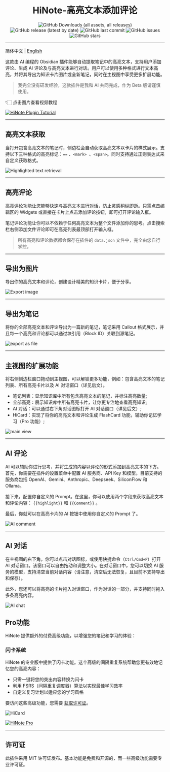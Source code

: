 <div align="center">
	<h1>HiNote-高亮文本添加评论</h1>
	<img src="https://img.shields.io/github/downloads/CatMuse/HiNote/total" alt="GitHub Downloads (all assets, all releases)" />
	<img src="https://img.shields.io/github/v/release/CatMuse/HiNote" alt="GitHub release (latest by date)" />
	<img src="https://img.shields.io/github/last-commit/CatMuse/HiNote" alt="GitHub last commit" />
	<img src="https://img.shields.io/github/issues/CatMuse/HiNote" alt="GitHub issues" />
	<img src="https://img.shields.io/github/stars/CatMuse/HiNote?style=social" alt="GitHub stars" />
</div>

---

简体中文 | [English](./README.md)

这款由 AI 编程的 Obsidian 插件能够自动提取笔记中的高亮文本，支持用户添加评论、生成 AI 评论及与高亮文本进行对话。用户可以使用多种格式进行文本高亮，并将其导出为知识卡片图片或全新笔记，同时在主视图中享受更多扩展功能。

>  我完全没有研发经验，这款插件是我和 AI 共同完成，作为 Beta 版请谨慎使用。

👇🏻 点击图片查看视频教程

[![HiNote Plugin Tutorial](https://img.youtube.com/vi/c1mxMGi1ZEk/maxresdefault.jpg)](https://www.youtube.com/watch?v=c1mxMGi1ZEk)

---
## 高亮文本获取

当打开包含高亮文本的笔记时，侧边栏会自动获取高亮文本以卡片的样式展示。支持以下三种格式的高亮标记：`==` 、`<mark> `、`<span>`。同时支持通过正则表达式来自定义获取格式。

![Highlighted text retrieval](./doc/highlighted-text-retrieval.jpg)

---
## 高亮评论

高亮评论功能让您能够快速与高亮文本进行对话，防止灵感稍纵即逝。只需点击编辑区的 Widgets 或直接在卡片上点击添加评论按钮，即可打开评论输入框。

笔记评论功能让你可以不依赖于任何高亮文本为整个文件添加你的思考。点击搜索栏右侧添加文件评论即可在高亮列表最顶部打开输入框。

>  所有高亮和评论数据都会保存在插件的 `data.json` 文件中，完全由您自行掌控。

---

## 导出为图片

导出你的高亮文本和评论，创建设计精美的知识卡片，便于分享。

![Export image](./doc/export-image.jpg)

---

## 导出为笔记

将你的全部高亮文本和评论导出为一篇新的笔记，笔记采用 Callout 格式展示，并且每一个高亮和评论都可以通过块引用（Block ID）关联到源笔记。

![export as file](./doc/export-as-file.jpg)

---

## 主视图的扩展功能

将右侧侧边栏窗口拖动到主视图，可以解锁更多功能，例如：包含高亮文本的笔记列表、所有高亮卡片以及 AI 对话窗口（详见后文）。

- 笔记列表：显示知识库中所有包含高亮文本的笔记，并标注高亮数量;
- 全部高亮：展示知识库中所有高亮卡片，让你更专注地查看高亮知识;
- AI 对话：可以通过右下角对话图标打开 AI 对话窗口（详见后文）;
- HiCard：实现了将你的高亮文本和评论生成 FlashCard 功能，辅助你记忆学习（Pro 功能）;

![main view](./doc/main-view.jpg)

---

## AI 评论

AI 可以辅助你进行思考，并将生成的内容以评论的形式添加到高亮文本的下方。首先，你需要在插件的设置菜单中配置 AI 服务商、API Key 和模型。目前支持的服务商包括 OpenAI、Gemini、Anthropic、Deepseek、SiliconFlow 和 Ollama。

接下来，配置你自定义的 Prompt。在这里，你可以使用两个字段来获取高亮文本和评论内容： `{{highlight}}` 和 `{{Comment}}` 。

最后，你就可以在高亮卡片的 AI 按钮中使用你自定义的 Prompt 了。

![AI comment](./doc/ai-comment.jpg)

---

## AI  对话

在主视图的右下角，你可以点击对话图标，或使用快捷命令（`Ctrl/Cmd+P`）打开 AI 对话窗口。该窗口可以自由拖动和调整大小。在对话窗口中，您可以切换 AI 服务的模型，支持清空当前对话内容（请注意，清空后无法恢复，且目前不支持导出和保存）。

此外，您还可以将高亮的卡片拖入对话窗口，作为对话的一部分，并支持同时拖入多条高亮内容。

![AI chat](./doc/ai-chat.jpg)

## Pro功能

HiNote 提供额外的付费高级功能，以增强您的笔记和学习的体验：

### 闪卡系统

HiNote 的专业版中提供了闪卡功能。这个高级的间隔重复系统帮助您更有效地记忆您的高亮内容：

- 只需一键将您的突出内容转换为闪卡
- 利用 FSRS（间隔重复调度器）算法以实现最佳学习效率
- 自定义复习计划以适应您的学习风格

要访问这些高级功能，您需要 [获取许可证](https://hinote.vip)。

![HiCard](./doc/hi-card.jpg)

[![HiNote Pro](./doc/hinote-pro.jpg)](https://www.hinote.vip/en.html)

---

## 许可证

此插件采用 MIT 许可证发布。基本功能是免费和开源的，而一些高级功能需要专业许可证。